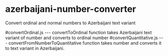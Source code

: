 # azerbaijani-number-converter
Convert ordinal and normal numbers to Azerbaijani text variant

#convertOrdinal.js  --- convertToOrdinal function takes Azerbaijani text variant of  number and converts to ordinal number
#convertQuantitative.js --- convertFromNumberToQuantitative function takes number and converts it to text variant in Azerbaijani.

